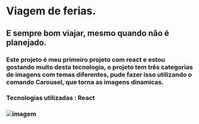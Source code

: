 #  Viagem de  ferias.

## E sempre bom viajar, mesmo quando não é planejado.

###  Este projeto é meu primeiro projeto com react e estou gostando muito desta tecnologia, o projeto tem três categorias de imagens com temas diferentes, pude fazer isso  utilizando o comando Carousel, que torna as imagens dinamicas.

### Tecnologias utilizadas : React

###  ![imagem](https://user-images.githubusercontent.com/121909515/228322843-6bf81e46-4909-4d0e-933a-284e9171c458.png)


